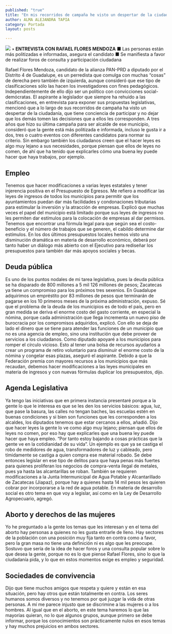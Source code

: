```yaml
---
published: "true"
title: "En mis recorridos de campaña he visto un despertar de la ciudadanía: Flores"
author: ALMA ALEJANDRA TAPIA
category: Portada
layout: posts

---
```


![](http://i.imgur.com/PgEG18gm.jpg)
**◗ ENTREVISTA CON RAFAEL FLORES MENDOZA**
■ Las personas están más politizadas e informadas, asegura el candidato
■ Se manifiesta a favor de realizar foros de consulta y participación ciudadana

Rafael Flores Mendoza, candidato de la alianza PAN-PRD a diputado por el Distrito 4 de Guadalupe, es un perredista que comulga con muchas “cosas” de derecha pero también de izquierda, aunque consideró que ese tipo de clasificaciones sólo las hacen los investigadores con fines pedagógicos. Independientemente de ello dijo ser un político con convicciones social-demócratas.
El aspirante a legislador que siempre ha rehuido a las clasificaciones, en entrevista para exponer sus propuestas legislativas, mencionó que a lo largo de sus recorridos de campaña ha visto un despertar de la ciudadanía, que tiene conciencia de participar y no dejar que los demás tomen las decisiones que a ellos les corresponden.
A tres años que hizo su última campaña para ser alcalde de ese municipio, consideró que la gente está más politizada e informada, incluso le gusta ir a dos, tres o cuatro eventos con diferentes candidatos para normar su criterio.
Sin embargo también los ciudadanos creen que el hacer leyes es algo muy lejano a sus necesidades, porque piensan que ellos de leyes no comen, de ahí que ha tenido que explicarles cómo una buena ley puede hacer que haya trabajos, por ejemplo.

## Empleo 
Tenemos que hacer modificaciones a varias leyes estatales y tener injerencia positiva en el Presupuesto de Egresos. Me refiero a modificar las leyes de ingresos de todos los municipios para permitir que los ayuntamientos puedan dar más facilidades y condonaciones tributarias para estimular la inversión y la atracción de empresas.
Explicó que muchas veces el papel del municipio está limitado porque sus leyes de ingresos no les permiten dar estímulos para la colocación de empresas al dar permisos. Tenemos que encontrar una fórmula legal para que según sea el costo-beneficio y el número de trabajos que se generen, el cabildo determine dar estímulos.
En los dos últimos presupuestos locales hemos visto una disminución dramática en materia de desarrollo económico, deberá por tanto haber un diálogo más abierto con el Ejecutivo para rediseñar los presupuestos para también dar más apoyos sociales y becas.

## Deuda pública
Es uno de los puntos nodales de mi tarea legislativa, pues la deuda pública se ha disparado de 800 millones a 5 mil 126 millones de pesos; Zacatecas ya tiene un compromiso para los próximos tres sexenios. En Guadalupe adquirimos un empréstito por 83 millones de pesos que terminarán de pagarse en los 10 primeros meses de la próxima administración, expuso.
Sé que el problema de la deuda de los municipios es de todo el país, pero en gran medida se deriva el enorme costo del gasto corriente, en especial la nómina, porque cada administración que llega incrementa un nuevo piso de burocracia por los compromisos adquiridos, explicó.
Con ello se deja de lado el dinero que se tiene para atender las funciones de un municipio que no es una agencia de empleo, sino una institución que debe proveer de servicios a los ciudadanos. Como diputado apoyaré a los municipios para romper el círculo vicioso. Esto al tener una bolsa de recursos ayudarlos a crear un programa de retiro voluntario para disminuir el enorme costo de la nómina y congelar esas plazas, aseguró el aspirante. 
Debido a que la Federación premia con mayores recursos a los municipios que más recaudan, debemos hacer modificaciones a las leyes municipales en materia de ingresos y con nuevas fórmulas duplicar los presupuestos, dijo.

## Agenda Legislativa
Ya tengo las iniciativas que en primera instancia presentaré porque a la gente lo que le interesa es que se les den los servicios básicos: agua, luz, que pase la basura, las calles no tengan baches, las escuelas estén en buenas condiciones y si bien son funciones que les corresponden a los alcaldes, los diputados tenemos que estar cercanos a ellos, añadió.
Dijo que hacer leyes la gente lo ve como algo muy lejano; piensan que ellos de leyes no comen, por eso hay que explicarles que una buena ley puede hacer que haya empleo. “Por tanto estoy bajando a cosas prácticas que la gente ve en la cotidianidad de su vida”.
Un ejemplo es que ya se castiga el robo de medidores de agua, transformadores de luz y cableado, pero tímidamente se castiga a quien compra ese material robado. Se debe entonces legislar en ese tipo de delitos para que haya penas más fuertes para quienes proliferan los negocios de compra-venta ilegal de metales, pues ya hasta las alcantarillas se roban. 
También se requieren modificaciones a la Junta Intermunicipal de Agua Potable y Alcantarillado de Zacatecas (Jiapaz), porque hay a quienes hasta 14 mil pesos les quieren cobrar por incorporarse a la red de agua potable.
En materia de desarrollo social es otro tema en que voy a legislar, así como en la Ley de Desarrollo Agropecuario, agregó. 

## Aborto y derechos de las mujeres
Yo he preguntado a la gente los temas que les interesan y en el tema del aborto hay personas a quienes no les gusta entrarle de lleno. Hay sectores de la población con una posición muy fija tanto en contra como a favor, pero la gran masa no tiene una definición ni es algo que les preocupe. 
Sostuvo que sería de la idea de hacer foros y una consulta popular sobre lo que desea la gente, porque no es lo que piense Rafael Flores, sino lo que la ciudadanía pida, y lo que en estos momentos exige es empleo y seguridad.

## Sociedades de convivencia
Dijo que tiene muchos amigos que respeta y quiere y están en esa situación, pero hay otros que están totalmente en contra. Los seres humanos somos diversos y no tenemos por qué juzgar la vida de otras personas. A mí me parece injusto que se discrimine a las mujeres o a los hombres.
Al igual que en el aborto, en este tema haremos lo que las mayorías quieran, no lo que algunos grupos, aunque primero se debe informar, porque los conocimientos son prácticamente nulos en esos temas y hay muchos prejuicios en ambos sectores.
